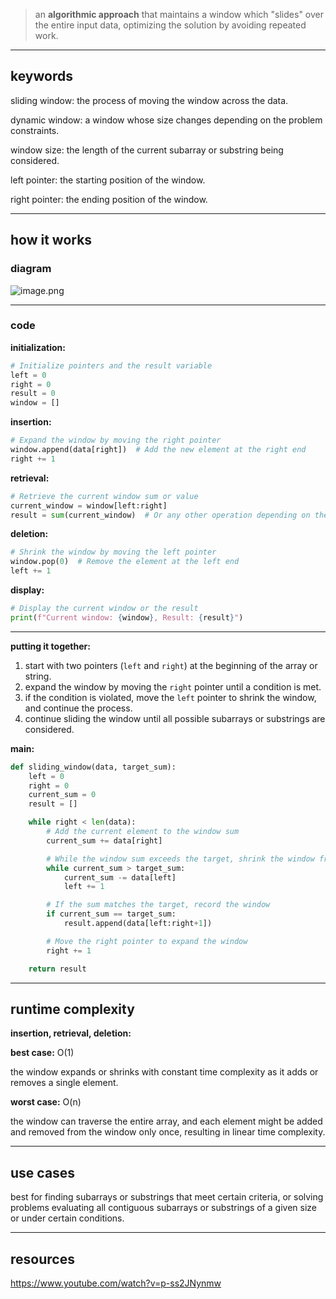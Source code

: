 > an **algorithmic approach** that maintains a window which "slides" over the entire input data, optimizing the solution by avoiding repeated work.

---

## **keywords**

sliding window: the process of moving the window across the data.

dynamic window: a window whose size changes depending on the problem constraints.

window size: the length of the current subarray or substring being considered.

left pointer: the starting position of the window.

right pointer: the ending position of the window.

---

## **how it works**

### **diagram**

![image.png](https://prod-files-secure.s3.us-west-2.amazonaws.com/d61f2617-4cd7-47f3-8c1b-42b35e353d1e/762db12a-07a8-40f9-b925-aeb9a28970c0/image.png)

---

### **code**

**initialization:**

```python
# Initialize pointers and the result variable
left = 0
right = 0
result = 0
window = []
```

**insertion:**

```python
# Expand the window by moving the right pointer
window.append(data[right])  # Add the new element at the right end
right += 1
```

**retrieval:**

```python
# Retrieve the current window sum or value
current_window = window[left:right]
result = sum(current_window)  # Or any other operation depending on the problem
```

**deletion:**

```python
# Shrink the window by moving the left pointer
window.pop(0)  # Remove the element at the left end
left += 1
```

**display:**

```python
# Display the current window or the result
print(f"Current window: {window}, Result: {result}")
```

---

**putting it together:**

1. start with two pointers (`left` and `right`) at the beginning of the array or string.
2. expand the window by moving the `right` pointer until a condition is met.
3. if the condition is violated, move the `left` pointer to shrink the window, and continue the process.
4. continue sliding the window until all possible subarrays or substrings are considered.

**main:**

```python
def sliding_window(data, target_sum):
    left = 0
    right = 0
    current_sum = 0
    result = []

    while right < len(data):
        # Add the current element to the window sum
        current_sum += data[right]

        # While the window sum exceeds the target, shrink the window from the left
        while current_sum > target_sum:
            current_sum -= data[left]
            left += 1

        # If the sum matches the target, record the window
        if current_sum == target_sum:
            result.append(data[left:right+1])

        # Move the right pointer to expand the window
        right += 1

    return result
```

---

## **runtime complexity**

**insertion, retrieval, deletion:**

**best case:** O(1)

the window expands or shrinks with constant time complexity as it adds or removes a single element.

**worst case:** O(n)

the window can traverse the entire array, and each element might be added and removed from the window only once, resulting in linear time complexity.

---

## **use cases**

best for finding subarrays or substrings that meet certain criteria, or solving problems evaluating all contiguous subarrays or substrings of a given size or under certain conditions.

---

## **resources**

https://www.youtube.com/watch?v=p-ss2JNynmw
